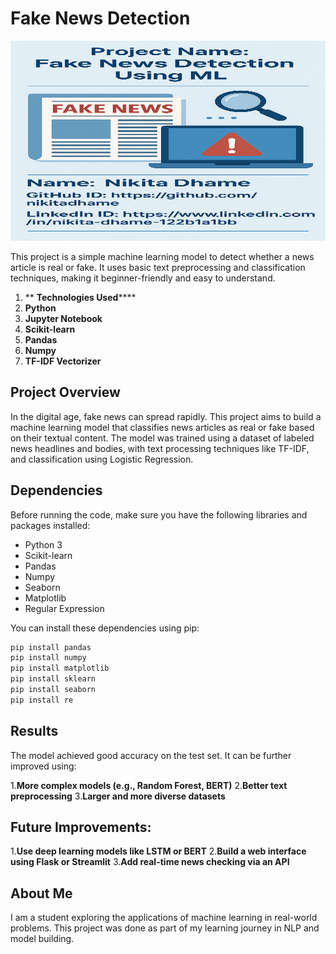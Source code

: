 # Fake News Detection 

<img src="https://github.com/nikitadhame/Fake-New-Detection/blob/main/Fake%20News%20Detection.png" alt="Fake-News-Detection" width="1280" height="320" />


This project is a simple machine learning model to detect whether a news article is real or fake. It uses basic text preprocessing and classification techniques, making it beginner-friendly and easy to understand.

1. ** **Technologies Used******
2. **Python**
3. **Jupyter Notebook**
4. **Scikit-learn**
5. **Pandas**
6. **Numpy**
7. **TF-IDF Vectorizer**


## Project Overview

In the digital age, fake news can spread rapidly. This project aims to build a machine learning model that classifies news articles as real or fake based on their textual content.
The model was trained using a dataset of labeled news headlines and bodies, with text processing techniques like TF-IDF, and classification using Logistic Regression.


## Dependencies

Before running the code, make sure you have the following libraries and packages installed:

- Python 3
- Scikit-learn
- Pandas
- Numpy
- Seaborn
- Matplotlib
- Regular Expression

You can install these dependencies using pip:

```bash
pip install pandas
pip install numpy
pip install matplotlib
pip install sklearn
pip install seaborn 
pip install re 
```



## Results

The model achieved good accuracy on the test set. It can be further improved using:

1.**More complex models (e.g., Random Forest, BERT)**
2.**Better text preprocessing**
3.**Larger and more diverse datasets**


## Future Improvements:
1.**Use deep learning models like LSTM or BERT**
2.**Build a web interface using Flask or Streamlit**
3.**Add real-time news checking via an API**


## About Me

I am a student exploring the applications of machine learning in real-world problems. This project was done as part of my learning journey in NLP and model building.



